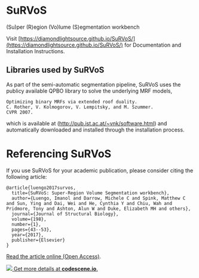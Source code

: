 # SuRVoS
(Su)per (R)egion (Vo)lume (S)egmentation workbench


Visit [https://diamondlightsource.github.io/SuRVoS/](https://diamondlightsource.github.io/SuRVoS/) for Documentation and Installation Instructions.


## Libraries used by SuRVoS

As part of the semi-automatic segmentation pipeline, SuRVoS uses the publicy available QPBO library to solve the underlying MRF models,

    Optimizing binary MRFs via extended roof duality.
    C. Rother, V. Kolmogorov, V. Lempitsky, and M. Szummer.
    CVPR 2007. 

which is available at (http://pub.ist.ac.at/~vnk/software.html) and automatically downloaded and installed through the installation process.


# Referencing SuRVoS

If you use SuRVoS for your academic publication, please consider citing the following article:

    @article{luengo2017survos,
      title={SuRVoS: Super-Region Volume Segmentation workbench},
      author={Luengo, Imanol and Darrow, Michele C and Spink, Matthew C and Sun, Ying and Dai, Wei and He, Cynthia Y and Chiu, Wah and Pridmore, Tony and Ashton, Alun W and Duke, Elizabeth MH and others},
      journal={Journal of Structural Biology},
      volume={198},
      number={1},
      pages={43--53},
      year={2017},
      publisher={Elsevier}
    }

[Read the article online (Open Access)](http://www.sciencedirect.com/science/article/pii/S1047847717300308).

[![](https://codescene.io/projects/3731/status.svg) Get more details at **codescene.io**.](https://codescene.io/projects/3731/jobs/latest-successful/results)

